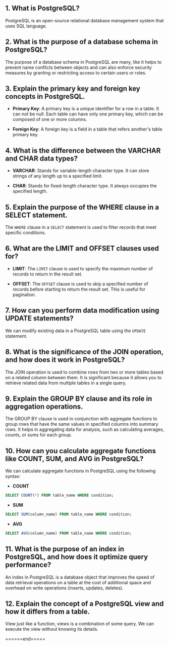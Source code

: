 ## 1. What is PostgreSQL?

PostgreSQL is an open-source relational database management system that uses SQL language.

## 2. What is the purpose of a database schema in PostgreSQL?

The purpose of a database schema in PostgreSQL are many, like it helps to prevent
name conflicts between objects and can also enforce security measures by granting or restricting access to certain users or roles.

## 3. Explain the primary key and foreign key concepts in PostgreSQL.

- **Primary Key**: A primary key is a unique identifier for a row in a table. It can not be null. Each table can have only one primary key, which can be composed of one or more columns.

- **Foreign Key**: A foreign key is a field in a table that refers another's table primary key.

## 4. What is the difference between the VARCHAR and CHAR data types?

- **VARCHAR**: Stands for variable-length character type. It can store strings of any length up to a specified limit.

- **CHAR**: Stands for fixed-length character type. It always occupies the specified length.

## 5. Explain the purpose of the WHERE clause in a SELECT statement.

The `WHERE` clause in a `SELECT` statement is used to filter records that meet specific conditions.

## 6. What are the LIMIT and OFFSET clauses used for?

- **LIMIT**: The `LIMIT` clause is used to specify the maximum number of records to return in the result set.

- **OFFSET**: The `OFFSET` clause is used to skip a specified number of records before starting to return the result set. This is useful for pagination.

## 7. How can you perform data modification using UPDATE statements?

We can modify existing data in a PostgreSQL table using the `UPDATE` statement.

## 8. What is the significance of the JOIN operation, and how does it work in PostgreSQL?

The JOIN operation is used to combine rows from two or more tables based on a related column between them. It is significant because it allows you to retrieve related data from multiple tables in a single query.

## 9. Explain the GROUP BY clause and its role in aggregation operations.

The GROUP BY clause is used in conjunction with aggregate functions to group rows that have the same values in specified columns into summary rows. It helps in aggregating data for analysis, such as calculating averages, counts, or sums for each group.

## 10. How can you calculate aggregate functions like COUNT, SUM, and AVG in PostgreSQL?

We can calculate aggregate functions in PostgreSQL using the following syntax:

- **COUNT**

```sql
SELECT COUNT(*) FROM table_name WHERE condition;
```

- **SUM**

```sql
SELECT SUM(column_name) FROM table_name WHERE condition;
```

- **AVG**

```sql
SELECT AVG(column_name) FROM table_name WHERE condition;
```

## 11. What is the purpose of an index in PostgreSQL, and how does it optimize query performance?

An index in PostgreSQL is a database object that improves the speed of data retrieval operations on a table at the cost of additional space and overhead on write operations (inserts, updates, deletes).

## 12. Explain the concept of a PostgreSQL view and how it differs from a table.

View just like a function, views is a combination of some query. We can execute the view without knowing its details.

======end=====
